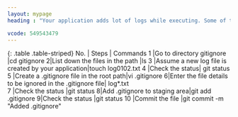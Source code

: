 ```yaml
---
layout: mypage
heading : "Your application adds lot of logs while executing. Some of the logs that was created during your unit testing phase got added up to the source code repository. You are fed up with this and want to make sure that logs never even accidentally gets added to your repository. How would you set this up?"

vcode: 549543479
---
```

{: .table .table-striped}
 No. | Steps | Commands 
 1 |Go to directory gitignore |cd gitignore
2|List down the files in the path |ls
3 |Assume a new log file is created by your application|touch log0102.txt
4 |Check the status| git status
5 |Create a .gitignore file in the root path|vi .gitignore
6|Enter the file details to be ignored in the .gitignore file|  log*.txt  
7 |Check the status  |git status
8|Add .gitignore to staging area|git add .gitignore
9|Check the status  |git status
10 |Commit the file |git commit -m "Added .gitignore"


 
